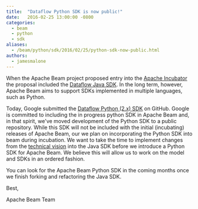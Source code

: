 ```yaml
---
title:  "Dataflow Python SDK is now public!"
date:   2016-02-25 13:00:00 -0800
categories:
  - beam
  - python
  - sdk
aliases:
  - /beam/python/sdk/2016/02/25/python-sdk-now-public.html
authors:
  - jamesmalone
---
```

<!--
Licensed under the Apache License, Version 2.0 (the "License");
you may not use this file except in compliance with the License.
You may obtain a copy of the License at

http://www.apache.org/licenses/LICENSE-2.0

Unless required by applicable law or agreed to in writing, software
distributed under the License is distributed on an "AS IS" BASIS,
WITHOUT WARRANTIES OR CONDITIONS OF ANY KIND, either express or implied.
See the License for the specific language governing permissions and
limitations under the License.
-->

When the Apache Beam project proposed entry into the [Apache Incubator](http://wiki.apache.org/incubator/BeamProposal) the proposal
included the [Dataflow Java SDK](https://github.com/GoogleCloudPlatform/DataflowJavaSDK). In the long term, however, Apache Beam aims to support SDKs implemented in multiple languages, such as Python.

<!--more-->

Today, Google submitted the [Dataflow Python (2.x) SDK](http://github.com/GoogleCloudPlatform/DataflowPythonSDK) on GitHub. Google is committed to including the in progress python SDK in Apache Beam and, in that spirit, we've moved development of the Python SDK to a public repository. While this SDK will not be included with the initial (incubating) releases of Apache Beam, our we plan on incorporating the Python SDK into beam during incubation. We want to take the time to implement changes from the [technical vision](https://goo.gl/nk5OM0) into the Java SDK before we introduce a Python SDK for Apache Beam. We believe this will allow us to work on the model and SDKs in an ordered fashion.

You can look for the Apache Beam Python SDK in the coming months once we finish forking and refactoring the Java SDK.

Best,

Apache Beam Team
